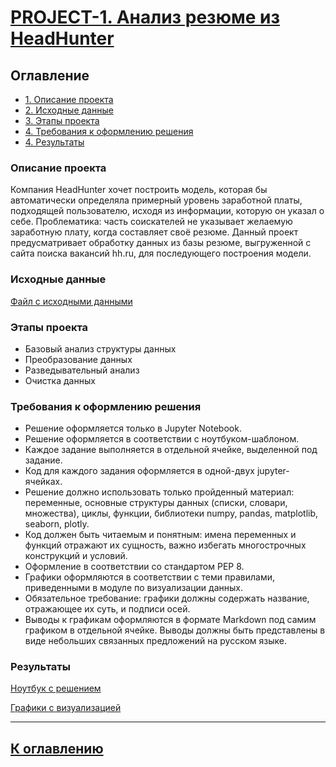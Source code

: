 # [PROJECT-1. Анализ резюме из HeadHunter](https://github.com/kos-kazakov/sf_data_science/tree/main/Skillfactory%20DS/PROJECT-1)

## Оглавление
* [1. Описание проекта](https://github.com/kos-kazakov/sf_data_science/blob/main/Skillfactory%20DS/PROJECT-1/README.md#Описание-проекта)
* [2. Исходные данные](https://github.com/kos-kazakov/sf_data_science/blob/main/Skillfactory%20DS/PROJECT-1/README.md#Исходные-данные)
* [3. Этапы проекта](https://github.com/kos-kazakov/sf_data_science/blob/main/Skillfactory%20DS/PROJECT-1/README.md#Этапы-проекта)
* [4. Требования к оформлению решения](https://github.com/kos-kazakov/sf_data_science/blob/main/Skillfactory%20DS/PROJECT-1/README.md#Требования-к-оформлению-решения)
* [4. Результаты](https://github.com/kos-kazakov/sf_data_science/blob/main/Skillfactory%20DS/PROJECT-1/README.md#Результаты)

### Описание проекта
 Компания HeadHunter хочет построить модель, которая бы автоматически определяла примерный уровень заработной платы, подходящей пользователю, исходя из информации, которую он указал о себе.
 Проблематика: часть соискателей не указывает желаемую заработную плату, когда составляет своё резюме.
 Данный проект предусматривает обработку данных из базы резюме, выгруженной с сайта поиска вакансий hh.ru, для последующего построения модели.

### Исходные данные
[Файл с исходными данными](https://drive.google.com/file/d/1Kb78mAWYKcYlellTGhIjPI-bCcKbGuTn/view?usp=sharing)

### Этапы проекта
- Базовый анализ структуры данных
- Преобразование данных
- Разведывательный анализ
- Очистка данных
   
### Требования к оформлению решения
- Решение оформляется только в Jupyter Notebook.
- Решение оформляется в соответствии с ноутбуком-шаблоном.
- Каждое задание выполняется в отдельной ячейке, выделенной под задание.
- Код для каждого задания оформляется в одной-двух jupyter-ячейках.
- Решение должно использовать только пройденный материал: переменные, основные структуры данных (списки, словари, множества), циклы, функции, библиотеки numpy, pandas, matplotlib, seaborn, plotly.
- Код должен быть читаемым и понятным: имена переменных и функций отражают их сущность, важно избегать многострочных конструкций и условий.
- Оформление в соответствии со стандартом PEP 8.
- Графики оформляются в соответствии с теми правилами, приведенными в модуле по визуализации данных.
- Обязательное требование: графики должны содержать название, отражающее их суть, и подписи осей.
- Выводы к графикам оформляются в формате Markdown под самим графиком в отдельной ячейке. Выводы должны быть представлены в виде небольших связанных предложений на русском языке.

### Результаты
[Ноутбук с решением](https://github.com/kos-kazakov/sf_data_science/blob/main/Skillfactory%20DS/PROJECT-1/Project-1.%20HeadHunter%20resume%20analysis.ipynb)

[Графики с визуализацией](https://github.com/kos-kazakov/sf_data_science/tree/main/Skillfactory%20DS/PROJECT-1/plotly)

__________________________

##  [К оглавлению](https://github.com/kos-kazakov/sf_data_science/blob/main/Skillfactory%20DS/PROJECT-1/README.md#Оглавление)

